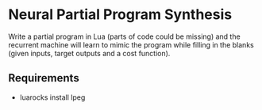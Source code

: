 # Neural Partial Program Synthesis

Write a partial program in Lua (parts of code could be missing) and the recurrent machine will learn to mimic the program while filling in the blanks (given inputs, target outputs and a cost function). 

## Requirements
- luarocks install lpeg

